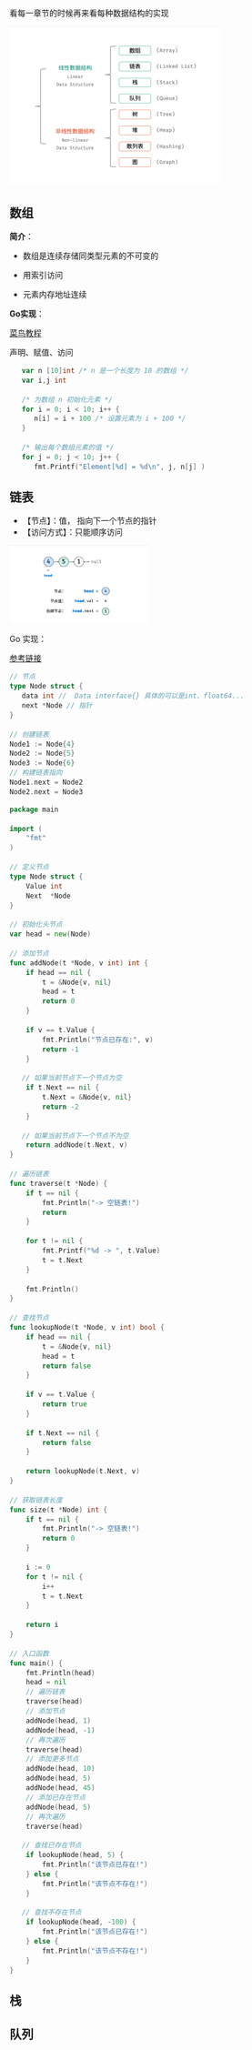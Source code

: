 # 

看每一章节的时候再来看每种数据结构的实现



<img src="pic/Untitled.assets/image-20220324100704690.png" alt="image-20220324100704690" style="zoom:50%;" />

## 数组

**简介**：

- 数组是连续存储同类型元素的不可变的

- 用索引访问

- 元素内存地址连续



**Go实现**：

[菜鸟教程](https://www.runoob.com/go/go-arrays.html)

声明、赋值、访问

```go
   var n [10]int /* n 是一个长度为 10 的数组 */
   var i,j int

   /* 为数组 n 初始化元素 */        
   for i = 0; i < 10; i++ {
      n[i] = i + 100 /* 设置元素为 i + 100 */
   }

   /* 输出每个数组元素的值 */
   for j = 0; j < 10; j++ {
      fmt.Printf("Element[%d] = %d\n", j, n[j] )
```



## 链表

- 【节点】：值， 指向下一个节点的指针
- 【访问方式】：只能顺序访问

<img src="pic/Untitled.assets/image-20220324103923962.png" alt="image-20220324103923962" style="zoom: 33%;" />

Go 实现：

[参考链接](https://learnku.com/articles/44998)

```go
// 节点
type Node struct {
   data int //  Data interface{} 具体的可以是int、float64...
   next *Node // 指针
}

// 创建链表
Node1 := Node{4}
Node2 := Node{5}
Node3 := Node{6}
// 构建链表指向
Node1.next = Node2
Node2.next = Node3
```



```go
package main

import (
    "fmt"
)

// 定义节点
type Node struct {
    Value int
    Next  *Node
}

// 初始化头节点
var head = new(Node)

// 添加节点
func addNode(t *Node, v int) int {
    if head == nil {
        t = &Node{v, nil}
        head = t
        return 0
    }

    if v == t.Value {
        fmt.Println("节点已存在:", v)
        return -1
    }

   // 如果当前节点下一个节点为空
    if t.Next == nil {
        t.Next = &Node{v, nil}
        return -2
    }

   // 如果当前节点下一个节点不为空
    return addNode(t.Next, v)
}

// 遍历链表
func traverse(t *Node) {
    if t == nil {
        fmt.Println("-> 空链表!")
        return
    }

    for t != nil {
        fmt.Printf("%d -> ", t.Value)
        t = t.Next
    }

    fmt.Println()
}

// 查找节点
func lookupNode(t *Node, v int) bool {
    if head == nil {
        t = &Node{v, nil}
        head = t
        return false
    }

    if v == t.Value {
        return true
    }

    if t.Next == nil {
        return false
    }

    return lookupNode(t.Next, v)
}

// 获取链表长度
func size(t *Node) int {
    if t == nil {
        fmt.Println("-> 空链表!")
        return 0
    }

    i := 0
    for t != nil {
        i++
        t = t.Next
    }

    return i
}

// 入口函数
func main() {
    fmt.Println(head)
    head = nil
    // 遍历链表
    traverse(head) 
    // 添加节点 
    addNode(head, 1)
    addNode(head, -1)
    // 再次遍历
    traverse(head)
    // 添加更多节点
    addNode(head, 10)
    addNode(head, 5)
    addNode(head, 45)
    // 添加已存在节点
    addNode(head, 5)
    // 再次遍历
    traverse(head)

   // 查找已存在节点
    if lookupNode(head, 5) {
        fmt.Println("该节点已存在!")
    } else {
        fmt.Println("该节点不存在!")
    }

   // 查找不存在节点 
    if lookupNode(head, -100) {
        fmt.Println("该节点已存在!")
    } else {
        fmt.Println("该节点不存在!")
    }
}
```



## 栈



## 队列

